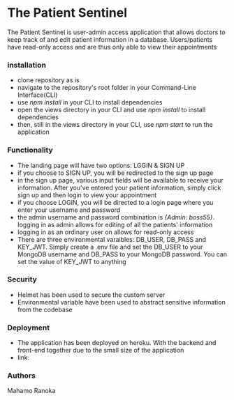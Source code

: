 # The Patient Sentinel
The Patient Sentinel is user-admin access application that allows doctors to keep track of and edit patient information in a database. Users/patients have read-only access and are thus only able to view their appointments

### installation
* clone repository as is
*  navigate to the repository's root folder in your Command-Line Interface(CLI) 
* use *npm install* in your CLI to install dependencies
* open the views directory in your CLI and use *npm install* to install dependencies
* then, still in the views directory in your CLI, use *npm start* to run the application

### Functionality
* The landing page will have two options: LGGIN & SIGN UP
* if you choose to SIGN UP, you will be redirected to the sign up page
* in the sign up page, various input fields will be available to receive your information. After you've entered your patient information, simply click sign up and then login to view your appointment
* if you choose LOGIN, you will be directed to a login page where you enter your username and password 
* the admin username and password combination is *{Admin: boss55}*. logging in as admin allows for editing of all the patients' information
* logging in as an ordinary user on allows for read-only access 
* There are three environmental varaibles: DB_USER, DB_PASS and KEY_JWT. Simply create a .env file and set the DB_USER to your MongoDB username and DB_PASS to your MongoDB password. You can set the value of KEY_JWT to anything

### Security
* Helmet has been used to secure the custom server
* Environmental variable have been used to abstract sensitive information from the codebase

### Deployment
* The application has been deployed on heroku. With the backend and front-end together due to the small size of the application
* link: 

### Authors
Mahamo Ranoka